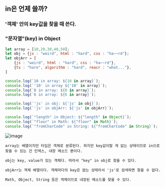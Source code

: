 ## in은 언제 쓸까?

### '객체' 안의 key값을 찾을 때 쓴다.

### "문자열"(key) in Object

```javascript
let array = [10,20,30,40,50];
let obj = {js : "weird", html : "hard", css : "ha~~rd"};
let objArr = [
    {js : "weird", html : "hard", css : "ha~~rd"},
    {ts : "hare", algorithm : "hard", reacr : "what..."},
]

console.log(`10 in array: ${10 in array}`);
console.log(`'10' in array ${'10' in array}`);
console.log(`0 in array: ${0 in array}`);
console.log(`6 in array: ${6 in array}`);

console.log(`'js' in obj: ${'js' in obj}`);
console.log(`'js' in objArr: ${'js' in objArr}`);

console.log(`"length" in Object: ${"length" in Object}`);
console.log(`"floor" in Math: ${"floor" in Math}`);
console.log(`"fromCharCode" in String: ${"fromCharCode" in String}`); 

```

![image](https://user-images.githubusercontent.com/39308313/143670246-8a115ff7-ac60-4a99-a14c-f7bd1efca220.png)

```
array는 배열이지만 타입은 객체로 분류된다. 하지만 key값이랄 게 없는 상태이므로 in으로 찾을 수 있는 건 인덱스, 내장 메소드 뿐이다.

obj는 key, value가 있는 객체다. 따라서 "key" in obj로 찾을 수 있다.

objArr는 객체 배열이다. 객체마다의 key은 없는 상태라서 'js'로 검색하면 찾을 수 없다.

Math, Object, String 등은 객체이므로 내장된 메소드를 찾을 수 있다.
```
